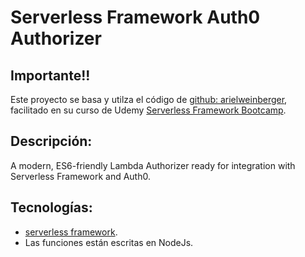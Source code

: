 # Serverless Framework Auth0 Authorizer

## Importante!!
Este proyecto se basa y utilza el código de [github: arielweinberger](https://github.com/arielweinberger/serverless-auth0-authorizer), facilitado en su curso de Udemy [Serverless Framework Bootcamp](https://www.udemy.com/course/serverless-framework/).


## Descripción:
A modern, ES6-friendly Lambda Authorizer ready for integration with Serverless Framework and Auth0.

## Tecnologías:
* [serverless framework](https://www.serverless.com/).
* Las funciones están escritas en NodeJs.
